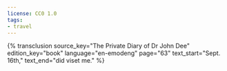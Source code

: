 ```yaml
---
license: CC0 1.0
tags:
- travel
---
```

{% transclusion
  source_key="The Private Diary of Dr John Dee"
  edition_key="book"
  language="en-emodeng"
  page="63"
  text_start="Sept. 16th,"
  text_end="did viset me."
%}
